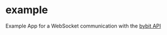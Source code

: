 # example

Example App for a WebSocket communication with the [bybit API](https://bybit-exchange.github.io/docs/inverse/#t-introduction)
